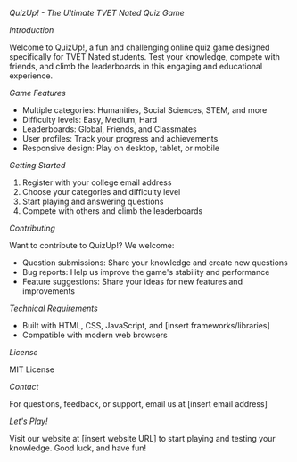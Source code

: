 *QuizUp! - The Ultimate TVET Nated Quiz Game*

*Introduction*

Welcome to QuizUp!, a fun and challenging online quiz game designed specifically for TVET Nated students. Test your knowledge, compete with friends, and climb the leaderboards in this engaging and educational experience.

*Game Features*

- Multiple categories: Humanities, Social Sciences, STEM, and more
- Difficulty levels: Easy, Medium, Hard
- Leaderboards: Global, Friends, and Classmates
- User profiles: Track your progress and achievements
- Responsive design: Play on desktop, tablet, or mobile

*Getting Started*

1. Register with your college email address
2. Choose your categories and difficulty level
3. Start playing and answering questions
4. Compete with others and climb the leaderboards

*Contributing*

Want to contribute to QuizUp!? We welcome:

- Question submissions: Share your knowledge and create new questions
- Bug reports: Help us improve the game's stability and performance
- Feature suggestions: Share your ideas for new features and improvements

*Technical Requirements*

- Built with HTML, CSS, JavaScript, and [insert frameworks/libraries]
- Compatible with modern web browsers

*License*

MIT License

*Contact*

For questions, feedback, or support, email us at [insert email address]

*Let's Play!*

Visit our website at [insert website URL] to start playing and testing your knowledge. Good luck, and have fun!
